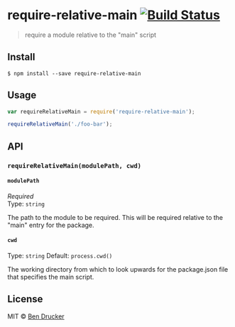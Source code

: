 # require-relative-main [![Build Status](https://travis-ci.org/bendrucker/require-relative-main.svg?branch=master)](https://travis-ci.org/bendrucker/require-relative-main)

> require a module relative to the "main" script


## Install

```
$ npm install --save require-relative-main
```


## Usage

```js
var requireRelativeMain = require('require-relative-main');

requireRelativeMain('./foo-bar');
```

## API

### `requireRelativeMain(modulePath, cwd)`

#### `modulePath`

*Required*  
Type: `string`

The path to the module to be required. This will be required relative to the "main" entry for the package.

#### `cwd`

Type: `string`
Default: `process.cwd()`

The working directory from which to look upwards for the package.json file that specifies the main script.

## License

MIT © [Ben Drucker](http://bendrucker.me)
